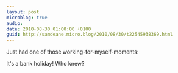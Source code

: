 ```yaml
---
layout: post
microblog: true
audio: 
date: 2010-08-30 01:00:00 +0100
guid: http://samdeane.micro.blog/2010/08/30/t22545938369.html
---
```

Just had one of those working-for-myself-moments:

It's a bank holiday! Who knew?
